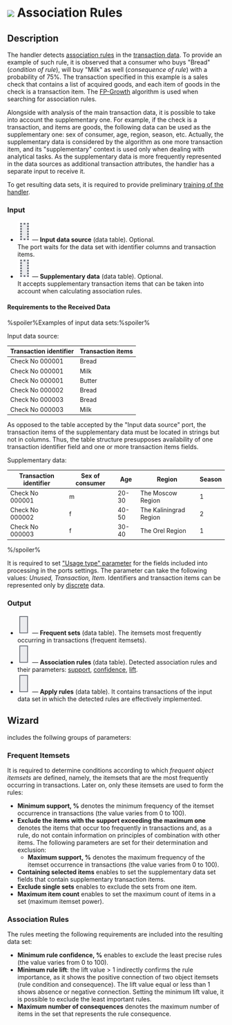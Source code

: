 # ![ ](../../images/icons/components/assnrules_default.svg) Association Rules

## Description

The handler detects [association rules](https://wiki.loginom.ru/articles/association-rules.html) in the [transaction data](https://wiki.loginom.ru/articles/transaction.html). To provide an example of such rule, it is observed that a consumer who buys "Bread" (*condition of rule*), will buy "Milk" as well (*consequence of rule*) with a probability of 75%. The transaction specified in this example is a sales check that contains a list of acquired goods, and each item of goods in the check is a transaction item. The [FP-Growth](https://basegroup.ru/community/articles/fpg) algorithm is used when searching for association rules.

Alongside with analysis of the main transaction data, it is possible to take into account the supplementary one. For example, if the check is a transaction, and items are goods, the following data can be used as the supplementary one: sex of consumer, age, region, season, etc. Actually, the supplementary data is considered by the algorithm as one more transaction item, and its "supplementary" context is used only when dealing with analytical tasks. As the supplementary data is more frequently represented in the data sources as additional transaction attributes, the handler has a separate input to receive it.

To get resulting data sets, it is required to provide preliminary [training of the handler](../../scenario/training-processors.md).

### Input

* ![ ](../../images/icons/app/node/ports/inputs-optional/table_inactive.svg) — **Input data source** (data table). Optional.<br>
   The port waits for the data set with identifier columns and transaction items.
* ![ ](../../images/icons/app/node/ports/inputs-optional/table_inactive.svg) — **Supplementary data** (data table). Optional.<br>
   It accepts supplementary transaction items that can be taken into account when calculating association rules.

#### Requirements to the Received Data

%spoiler%Examples of input data sets:%spoiler%

Input data source:

| Transaction identifier | Transaction items |
| -------- | -------- |
| Check No 000001 | Bread |
| Check No 000001 | Milk |
| Check No 000001 | Butter |
| Check No 000002 | Bread |
| Check No 000003 | Bread |
| Check No 000003 | Milk |

As opposed to the table accepted by the "Input data source" port, the transaction items of the supplementary data must be located in strings but not in columns. Thus, the table structure presupposes availability of one transaction identifier field and one or more transaction items fields.

 Supplementary data:

| Transaction identifier | Sex of consumer | Age | Region | Season |
| -------- | -------- | -------- | -------- | -------- |
| Check No 000001 | m | 20-30 | The Moscow Region | 1 |
| Check No 000002 | f | 40-50 | The Kaliningrad Region | 2 |
| Check No 000003 | f | 30-40 | The Orel Region | 1 |

%/spoiler%

It is required to set ["Usage type" parameter](../../data/datasetfieldoptions.md) for the fields included into processing in the ports settings. The parameter can take the following values: *Unused, Transaction, Item*. Identifiers and transaction items can be represented only by [discrete](../../data/datatype.md) data.

### Output

* ![ ](../../images/icons/app/node/ports/outputs/table_inactive.svg) — **Frequent sets** (data table). The itemsets most frequently occurring in transactions (frequent itemsets).
* ![ ](../../images/icons/app/node/ports/outputs/table_inactive.svg) — **Association rules** (data table). Detected association rules and their parameters: [support](https://wiki.loginom.ru/articles/association-rule-support.html), [confidence](https://wiki.loginom.ru/articles/rule-confidence.html), [lift](https://wiki.loginom.ru/articles/lift-of-association-rule.html).
* ![ ](../../images/icons/app/node/ports/outputs/table_inactive.svg) — **Apply rules** (data table). It contains transactions of the input data set in which the detected rules are effectively implemented.

## Wizard

includes the follwing groups of parameters:

### Frequent Itemsets

It is required to determine conditions according to which *frequent object itemsets* are defined, namely, the itemsets that are the most frequently occurring in transactions. Later on, only these itemsets are used to form the rules:

* **Minimum support, %** denotes the minimum frequency of the itemset occurrence in transactions (the value varies from 0 to 100).
* **Exclude the items with the support exceeding the maximum one** denotes the items that occur too frequently in transactions and, as a rule, do not contain information on principles of combination with other items. The following parameters are set for their determination and exclusion:
   * **Maximum support, %** denotes the maximum frequency of the itemset occurrence in transactions (the value varies from 0 to 100).
* **Containing selected items** enables to set the supplementary data set fields that contain supplementary transaction items.
* **Exclude single sets** enables to exclude the sets from one item.
* **Maximum item count** enables to set the maximum count of items in a set (maximum itemset power).

### Association Rules

The rules meeting the following requirements are included into the resulting data set:

* **Minimum rule confidence, %** enables to exclude the least precise rules (the value varies from 0 to 100).
* **Minimum rule lift**: the lift value > 1 indirectly confirms the rule importance, as it shows the positive connection of two object itemsets (rule condition and consequence). The lift value equal or less than 1 shows absence or negative connection. Setting the minimum lift value, it is possible to exclude the least important rules.
* **Maximum number of consequences** denotes the maximum number of items in the set that represents the rule consequence.
